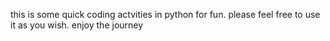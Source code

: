 this is some quick coding actvities in python for fun. please feel free to use it as you wish. enjoy the journey 
